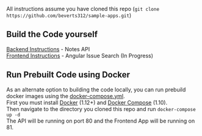 All instructions assume you have cloned this repo (`git clone https://github.com/beverts312/sample-apps.git`)  

## Build the Code yourself  
[Backend Instructions](./backend/README.md) - Notes API  
[Frontend Instructions](./frontend/README.md) - Angular Issue Search (In Progress)  

## Run Prebuilt Code using Docker  
As an alternate option to building the code locally, you can run prebuild docker images using the [docker-compose.yml](./docker-compose.yml).  
First you must install [Docker](https://docs.docker.com/engine/installation/) (1.12+) and [Docker Compose](https://github.com/docker/compose/releases) (1.10).  
Then navigate to the directory you cloned this repo and run `docker-compose up -d`  
The API will be running on port 80 and the Frontend App will be running on 81.  
